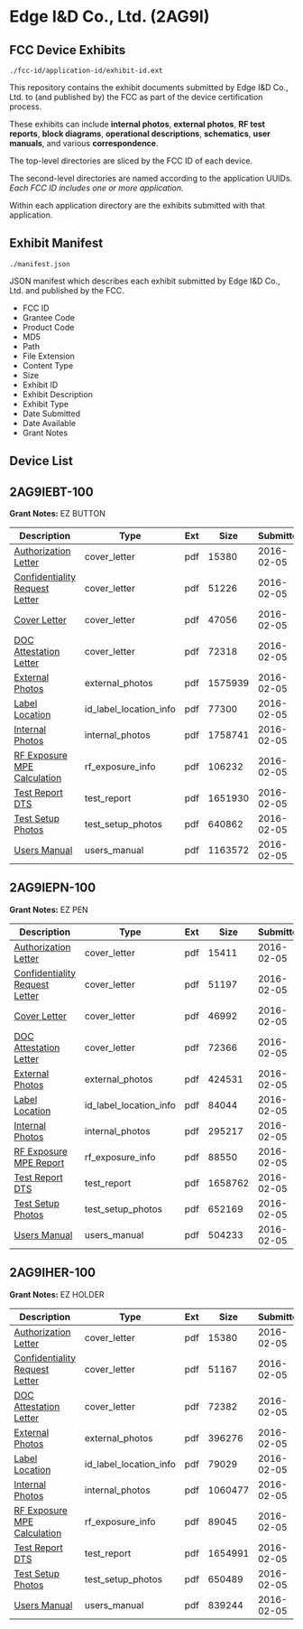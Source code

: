 # Edge I&D Co., Ltd. (2AG9I)
## FCC Device Exhibits

```
./fcc-id/application-id/exhibit-id.ext
```

This repository contains the exhibit documents submitted by Edge I&D Co., Ltd. to (and published by) the FCC as part of the device certification process.

These exhibits can include **internal photos**, **external photos**, **RF test reports**, **block diagrams**, **operational descriptions**, **schematics**, **user manuals**, and various **correspondence**.

The top-level directories are sliced by the FCC ID of each device.

The second-level directories are named according to the application UUIDs. *Each FCC ID includes one or more application.*

Within each application directory are the exhibits submitted with that application. 

## Exhibit Manifest

```
./manifest.json
```

JSON manifest which describes each exhibit submitted by Edge I&D Co., Ltd. and published by the FCC.

- FCC ID
- Grantee Code
- Product Code
- MD5
- Path
- File Extension
- Content Type
- Size
- Exhibit ID
- Exhibit Description
- Exhibit Type
- Date Submitted
- Date Available
- Grant Notes

## Device List
## 2AG9IEBT-100
**Grant Notes:** EZ BUTTON

| Description | Type | Ext | Size | Submitted | Available |
| ----------- | ---- | --- | ---- | --------- | --------- |
| [Authorization Letter](2AG9IEBT-100/7801547d083f64462f8f57ecf0653bf9/2898367.pdf) | cover_letter | pdf | 15380 | 2016-02-05 | 2016-02-05 |
| [Confidentiality Request Letter](2AG9IEBT-100/7801547d083f64462f8f57ecf0653bf9/2898368.pdf) | cover_letter | pdf | 51226 | 2016-02-05 | 2016-02-05 |
| [Cover Letter](2AG9IEBT-100/7801547d083f64462f8f57ecf0653bf9/2898369.pdf) | cover_letter | pdf | 47056 | 2016-02-05 | 2016-02-05 |
| [DOC Attestation Letter](2AG9IEBT-100/7801547d083f64462f8f57ecf0653bf9/2898370.pdf) | cover_letter | pdf | 72318 | 2016-02-05 | 2016-02-05 |
| [External Photos](2AG9IEBT-100/7801547d083f64462f8f57ecf0653bf9/2898365.pdf) | external_photos | pdf | 1575939 | 2016-02-05 | 2016-08-03 |
| [Label Location](2AG9IEBT-100/7801547d083f64462f8f57ecf0653bf9/2898371.pdf) | id_label_location_info | pdf | 77300 | 2016-02-05 | 2016-02-05 |
| [Internal Photos](2AG9IEBT-100/7801547d083f64462f8f57ecf0653bf9/2898366.pdf) | internal_photos | pdf | 1758741 | 2016-02-05 | 2016-08-03 |
| [RF Exposure MPE Calculation](2AG9IEBT-100/7801547d083f64462f8f57ecf0653bf9/2898385.pdf) | rf_exposure_info | pdf | 106232 | 2016-02-05 | 2016-02-05 |
| [Test Report DTS](2AG9IEBT-100/7801547d083f64462f8f57ecf0653bf9/2898386.pdf) | test_report | pdf | 1651930 | 2016-02-05 | 2016-02-05 |
| [Test Setup Photos](2AG9IEBT-100/7801547d083f64462f8f57ecf0653bf9/2898363.pdf) | test_setup_photos | pdf | 640862 | 2016-02-05 | 2016-08-03 |
| [Users Manual](2AG9IEBT-100/7801547d083f64462f8f57ecf0653bf9/2898364.pdf) | users_manual | pdf | 1163572 | 2016-02-05 | 2016-08-03 |
## 2AG9IEPN-100
**Grant Notes:** EZ PEN

| Description | Type | Ext | Size | Submitted | Available |
| ----------- | ---- | --- | ---- | --------- | --------- |
| [Authorization Letter](2AG9IEPN-100/919e51aadf6aa35a7e75c9479748ead3/2898398.pdf) | cover_letter | pdf | 15411 | 2016-02-05 | 2016-02-05 |
| [Confidentiality Request Letter](2AG9IEPN-100/919e51aadf6aa35a7e75c9479748ead3/2898399.pdf) | cover_letter | pdf | 51197 | 2016-02-05 | 2016-02-05 |
| [Cover Letter](2AG9IEPN-100/919e51aadf6aa35a7e75c9479748ead3/2898400.pdf) | cover_letter | pdf | 46992 | 2016-02-05 | 2016-02-05 |
| [DOC Attestation Letter](2AG9IEPN-100/919e51aadf6aa35a7e75c9479748ead3/2898401.pdf) | cover_letter | pdf | 72366 | 2016-02-05 | 2016-02-05 |
| [External Photos](2AG9IEPN-100/919e51aadf6aa35a7e75c9479748ead3/2898394.pdf) | external_photos | pdf | 424531 | 2016-02-05 | 2016-08-03 |
| [Label Location](2AG9IEPN-100/919e51aadf6aa35a7e75c9479748ead3/2898402.pdf) | id_label_location_info | pdf | 84044 | 2016-02-05 | 2016-02-05 |
| [Internal Photos](2AG9IEPN-100/919e51aadf6aa35a7e75c9479748ead3/2898395.pdf) | internal_photos | pdf | 295217 | 2016-02-05 | 2016-08-03 |
| [RF Exposure MPE Report](2AG9IEPN-100/919e51aadf6aa35a7e75c9479748ead3/2898403.pdf) | rf_exposure_info | pdf | 88550 | 2016-02-05 | 2016-02-05 |
| [Test Report DTS](2AG9IEPN-100/919e51aadf6aa35a7e75c9479748ead3/2898404.pdf) | test_report | pdf | 1658762 | 2016-02-05 | 2016-02-05 |
| [Test Setup Photos](2AG9IEPN-100/919e51aadf6aa35a7e75c9479748ead3/2898397.pdf) | test_setup_photos | pdf | 652169 | 2016-02-05 | 2016-08-03 |
| [Users Manual](2AG9IEPN-100/919e51aadf6aa35a7e75c9479748ead3/2898396.pdf) | users_manual | pdf | 504233 | 2016-02-05 | 2016-08-03 |
## 2AG9IHER-100
**Grant Notes:** EZ HOLDER

| Description | Type | Ext | Size | Submitted | Available |
| ----------- | ---- | --- | ---- | --------- | --------- |
| [Authorization Letter](2AG9IHER-100/6dd41037134fa274d80577c3a88de9dc/2898429.pdf) | cover_letter | pdf | 15380 | 2016-02-05 | 2016-02-05 |
| [Confidentiality Request Letter](2AG9IHER-100/6dd41037134fa274d80577c3a88de9dc/2898430.pdf) | cover_letter | pdf | 51167 | 2016-02-05 | 2016-02-05 |
| [DOC Attestation Letter](2AG9IHER-100/6dd41037134fa274d80577c3a88de9dc/2898431.pdf) | cover_letter | pdf | 72382 | 2016-02-05 | 2016-02-05 |
| [External Photos](2AG9IHER-100/6dd41037134fa274d80577c3a88de9dc/2898428.pdf) | external_photos | pdf | 396276 | 2016-02-05 | 2016-08-03 |
| [Label Location](2AG9IHER-100/6dd41037134fa274d80577c3a88de9dc/2898432.pdf) | id_label_location_info | pdf | 79029 | 2016-02-05 | 2016-02-05 |
| [Internal Photos](2AG9IHER-100/6dd41037134fa274d80577c3a88de9dc/2898427.pdf) | internal_photos | pdf | 1060477 | 2016-02-05 | 2016-08-03 |
| [RF Exposure MPE Calculation](2AG9IHER-100/6dd41037134fa274d80577c3a88de9dc/2898433.pdf) | rf_exposure_info | pdf | 89045 | 2016-02-05 | 2016-02-05 |
| [Test Report DTS](2AG9IHER-100/6dd41037134fa274d80577c3a88de9dc/2898434.pdf) | test_report | pdf | 1654991 | 2016-02-05 | 2016-02-05 |
| [Test Setup Photos](2AG9IHER-100/6dd41037134fa274d80577c3a88de9dc/2898425.pdf) | test_setup_photos | pdf | 650489 | 2016-02-05 | 2016-08-03 |
| [Users Manual](2AG9IHER-100/6dd41037134fa274d80577c3a88de9dc/2898426.pdf) | users_manual | pdf | 839244 | 2016-02-05 | 2016-08-03 |
